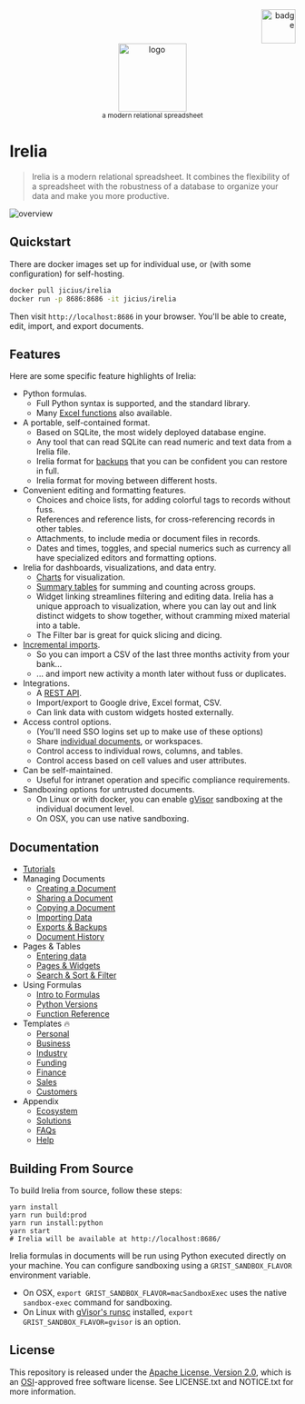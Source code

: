 <div align="right">
    <img src="https://raw.githubusercontent.com/IreliaTable/irelia/main/static/img/guinsoolab-badge.png" width="60" alt="badge">
</div>
<div align="center">
    <img src="https://raw.githubusercontent.com/IreliaTable/irelia/main/static/img/irelia.svg" width="120" alt="logo" />
    <br />
    <small>a modern relational spreadsheet</small>
</div>

# Irelia

> Irelia is a modern relational spreadsheet. It combines the flexibility of a spreadsheet with the robustness of a
database to organize your data and make you more productive.

![overview](https://raw.githubusercontent.com/IreliaTable/irelia/main/static/img/irelia-overview.png)

## Quickstart

There are docker images set up for individual use, or (with some configuration) for self-hosting.

```bash
docker pull jicius/irelia
docker run -p 8686:8686 -it jicius/irelia
```

Then visit `http://localhost:8686` in your browser. You'll be able to create, edit, import, and export documents.

## Features

Here are some specific feature highlights of Irelia:

* Python formulas.
    - Full Python syntax is supported, and the standard library.
    - Many [Excel functions](https://ciusji.gitbook.io/irelia/using-formulas/function-reference) also available.
* A portable, self-contained format.
    - Based on SQLite, the most widely deployed database engine.
    - Any tool that can read SQLite can read numeric and text data from a Irelia file.
    - Irelia format for [backups](https://ciusji.gitbook.io/irelia/managing-documents/exports-and-backups#backuping-up-an-entire-document) that you can be confident you can restore in full.
    - Irelia format for moving between different hosts.
* Convenient editing and formatting features.
    - Choices and choice lists, for adding colorful tags to records without fuss.
    - References and reference lists, for cross-referencing records in other tables.
    - Attachments, to include media or document files in records.
    - Dates and times, toggles, and special numerics such as currency all have specialized editors and formatting options.
* Irelia for dashboards, visualizations, and data entry.
    - [Charts](https://ciusji.gitbook.io/irelia/how-to-tutorials/analyze-and-visualize) for visualization.
    - [Summary tables](https://ciusji.gitbook.io/irelia/how-to-tutorials/analyze-and-visualize) for summing and counting across groups.
    - Widget linking streamlines filtering and editing data.
      Irelia has a unique approach to visualization, where you can lay out and link distinct widgets to show together,
      without cramming mixed material into a table.
    - The Filter bar is great for quick slicing and dicing.
* [Incremental imports](https://ciusji.gitbook.io/irelia/managing-documents/importing-data#import-to-an-existing-table).
    - So you can import a CSV of the last three months activity from your bank...
    - ... and import new activity a month later without fuss or duplicates.
* Integrations.
    - A [REST API](https://ciusji.gitbook.io/irelia/appendix/faq).
    - Import/export to Google drive, Excel format, CSV.
    - Can link data with custom widgets hosted externally.
* Access control options.
    - (You'll need SSO logins set up to make use of these options)
    - Share [individual documents](https://ciusji.gitbook.io/irelia/managing-documents/sharing-a-document), or workspaces.
    - Control access to individual rows, columns, and tables.
    - Control access based on cell values and user attributes.
* Can be self-maintained.
    - Useful for intranet operation and specific compliance requirements.
* Sandboxing options for untrusted documents.
    - On Linux or with docker, you can enable
      [gVisor](https://github.com/google/gvisor) sandboxing at the individual
      document level.
    - On OSX, you can use native sandboxing.

## Documentation

- [Tutorials](https://ciusji.gitbook.io/irelia/how-to-tutorials/analyze-and-visualize)
- Managing Documents
    - [Creating a Document](https://ciusji.gitbook.io/irelia/managing-documents/create-a-document)
    - [Sharing a Document](https://ciusji.gitbook.io/irelia/managing-documents/sharing-a-document)
    - [Copying a Document](https://ciusji.gitbook.io/irelia/managing-documents/copying-a-document)
    - [Importing Data](https://ciusji.gitbook.io/irelia/managing-documents/importing-data)
    - [Exports & Backups](https://ciusji.gitbook.io/irelia/managing-documents/exports-and-backups)
    - [Document History](https://ciusji.gitbook.io/irelia/managing-documents/document-history)
- Pages & Tables
    - [Entering data](https://ciusji.gitbook.io/irelia/pages-and-tables/entering-data)
    - [Pages & Widgets](https://ciusji.gitbook.io/irelia/pages-and-tables/pages-and-widgets)
    - [Search & Sort & Filter](https://ciusji.gitbook.io/irelia/pages-and-tables/search-sort-and-filter)
- Using Formulas
    - [Intro to Formulas](https://ciusji.gitbook.io/irelia/using-formulas/intro-to-formulas)
    - [Python Versions](https://ciusji.gitbook.io/irelia/using-formulas/python-versions)
    - [Function Reference](https://ciusji.gitbook.io/irelia/using-formulas/function-reference)
- Templates 🔥
    - [Personal](https://ciusji.gitbook.io/irelia/templates/personal)
    - [Business](https://ciusji.gitbook.io/irelia/templates/business)
    - [Industry](https://ciusji.gitbook.io/irelia/templates/industry)
    - [Funding](https://ciusji.gitbook.io/irelia/templates/funding)
    - [Finance](https://ciusji.gitbook.io/irelia/templates/finance)
    - [Sales](https://ciusji.gitbook.io/irelia/templates/sales)
    - [Customers](https://ciusji.gitbook.io/irelia/templates/customers)
- Appendix
    - [Ecosystem](https://ciusji.gitbook.io/irelia/ecosystem/ecosystem)
    - [Solutions](https://ciusji.gitbook.io/irelia/solutions/solutions)
    - [FAQs](https://ciusji.gitbook.io/irelia/appendix/faq)
    - [Help](https://ciusji.gitbook.io/irelia/appendix/help)

## Building From Source

To build Irelia from source, follow these steps:

```shell
yarn install
yarn run build:prod
yarn run install:python
yarn start
# Irelia will be available at http://localhost:8686/
```
Irelia formulas in documents will be run using Python executed directly on your machine.
You can configure sandboxing using a `GRIST_SANDBOX_FLAVOR` environment variable.

* On OSX, `export GRIST_SANDBOX_FLAVOR=macSandboxExec`
  uses the native `sandbox-exec` command for sandboxing.
* On Linux with [gVisor's runsc](https://github.com/google/gvisor)
  installed, `export GRIST_SANDBOX_FLAVOR=gvisor` is an option.


## License

This repository is released under the [Apache License, Version
2.0](http://www.apache.org/licenses/LICENSE-2.0), which is an
[OSI](https://opensource.org/)-approved free software license.
See LICENSE.txt and NOTICE.txt for more information.